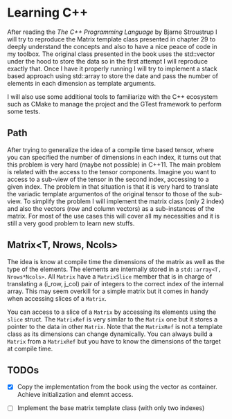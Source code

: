 # Learning C++

After reading the _The C++ Programming Language_ by Bjarne Stroustrup I will try
to reproduce the Matrix template class presented in chapter 29 to deeply
understand the concepts and also to have a nice peace of code in my toolbox. The
original class presented in the book uses the std::vector under the hood to
store the data so in the first attempt I will reproduce exactly that. Once I
have it properly running I will try to implement a stack based approach using
std::array to store the date and pass the number of elements in each dimension
as template arguments.

I will also use some additional tools to familiarize with the C++ ecosystem such
as CMake to manage the project and the GTest framework to perform some tests.

## Path

After trying to generalize the idea of a compile time based tensor, where you
can specified the number of dimensions in each index, it turns out that this
problem is very hard (maybe not possible) in C++11. The main problem is related
with the access to the tensor components. Imagine you want to access to a
sub-view of the tensor in the second index, accessing to a given index. The
problem in that situation is that it is very hard to translate the variadic
template argumentos of the original tensor to those of the sub-view. To simplify
the problem I will implement the matrix class (only 2 index) and also the
vectors (row and column vectors) as a sub-instances of the matrix. For most of
the use cases this will cover all my necessities and it is still a very good
problem to learn new stuffs.


## Matrix<T, Nrows, Ncols>

The idea is know at compile time the dimensions of the matrix as well as the
type of the elements. The elements are internally stored in a `std::array<T,
Nrows*Ncols>`. All `Matrix` have a `MatrixSlice` member that is in charge of
translating a (i_row, j_col) pair of integers to the correct index of the
internal array. This may seem overkill for a simple matrix but it comes in handy
when accessing slices of a `Matrix`.

You can access to a slice of a `Matrix` by accessing its elements using the
`slice`  struct. The `MatrixRef` is very similar to the `Matrix` one but it
stores a pointer to the data in other `Matrix`. Note that the `MatrixRef` is not
a template class as its dimensions can change dynamically. You can always build
a `Matrix` from a `MatrixRef` but you have to know the dimensions of the target
at compile time.

## TODOs

- [X] Copy the implementation from the book using the vector as container.
  Achieve initialization and elemnt access.

- [ ] Implement the base matrix template class (with only two indexes)

